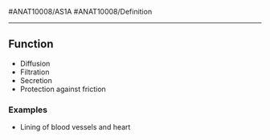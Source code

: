 #ANAT10008/AS1A #ANAT10008/Definition 

---
## Function
- Diffusion
- Filtration
- Secretion
- Protection against friction

### Examples
- Lining of blood vessels and heart